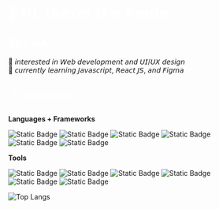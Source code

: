 # <span style="color:white">👋 𝗛𝗶, 𝘁𝗵𝗲𝗿𝗲! 𝗜𝘁'𝘀 𝗔𝗻𝗻𝗶𝗲</span>

## <span style="color:white">👩‍💻 ɪ ᴀᴍ..</span>
👀 𝘪𝘯𝘵𝘦𝘳𝘦𝘴𝘵𝘦𝘥 𝘪𝘯 𝘞𝘦𝘣 𝘥𝘦𝘷𝘦𝘭𝘰𝘱𝘮𝘦𝘯𝘵 𝘢𝘯𝘥 𝘜𝘐/𝘜𝘟 𝘥𝘦𝘴𝘪𝘨𝘯<br>
🌱 𝘤𝘶𝘳𝘳𝘦𝘯𝘵𝘭𝘺 𝘭𝘦𝘢𝘳𝘯𝘪𝘯𝘨 𝘑𝘢𝘷𝘢𝘴𝘤𝘳𝘪𝘱𝘵, 𝘙𝘦𝘢𝘤𝘵 𝘑𝘚, 𝘢𝘯𝘥 𝘍𝘪𝘨𝘮𝘢

## <span style="color:white"> 🪄 ᴛᴇᴄʜ sᴛᴀᴄᴋ</span>

**Languages + Frameworks**

![Static Badge](https://img.shields.io/badge/HTML5-E34F26?style=for-the-badge&logo=html5&logoColor=white)
![Static Badge](https://img.shields.io/badge/css3-1572B6?style=for-the-badge&logo=css3&logoColor=white)
![Static Badge](https://img.shields.io/badge/javascript-%23F7DF1E?style=for-the-badge&logo=javascript&logoColor=black)
![Static Badge](https://img.shields.io/badge/bootstrap-%237952B3?style=for-the-badge&logo=bootstrap&logoColor=white)
![Static Badge](https://img.shields.io/badge/sass-%23CC6699?style=for-the-badge&logo=sass&logoColor=white)
![Static Badge](https://img.shields.io/badge/react-%2361DAFB?style=for-the-badge&logo=react&logoColor=black)

**Tools**

![Static Badge](https://img.shields.io/badge/VS%20Code-%23007ACC?style=for-the-badge&logo=visualstudiocode&logoColor=white)
![Static Badge](https://img.shields.io/badge/Git-%23FF6666?style=for-the-badge&logo=git&logoColor=white)
![Static Badge](https://img.shields.io/badge/github-white?style=for-the-badge&logo=github&logoColor=black)
![Static Badge](https://img.shields.io/badge/adobe%20photoshop-%2383B81A?style=for-the-badge&logo=adobephotoshop&logoColor=white)
![Static Badge](https://img.shields.io/badge/adobe%20illustrator-%23FF9A00?style=for-the-badge&logo=adobeillustrator&logoColor=white)
![Static Badge](https://img.shields.io/badge/figma-%23F24E1E?style=for-the-badge&logo=figma&logoColor=white)

![Top Langs](https://github-readme-stats.vercel.app/api/top-langs/?username=anniekang-dev&hide_progress=true)
